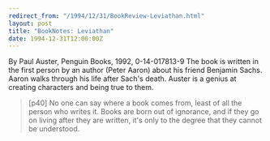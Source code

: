 ```yaml
---
redirect_from: "/1994/12/31/BookReview-Leviathan.html"
layout: post
title: "BookNotes: Leviathan"
date: 1994-12-31T12:00:00Z
---
```

By Paul Auster, Penguin Books, 1992, 0-14-017813-9
 The book is written in the first person by an author (Peter Aaron) about
his friend Benjamin Sachs.  Aaron walks through his life after Sach's death.
Auster is a genius at creating characters and being true to them.


> [p40] No one can say where a book comes from, least of all the person
> who writes it.  Books are born out of ignorance, and if they go on
> living after they are written, it's only to the degree that they
> cannot be understood.
> 



